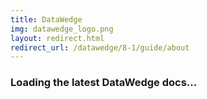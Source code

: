 ```yaml
---
title: DataWedge
img: datawedge_logo.png
layout: redirect.html
redirect_url: /datawedge/8-1/guide/about
---
```


### Loading the latest DataWedge docs...
